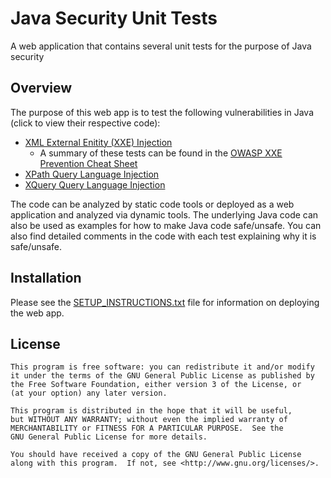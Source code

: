 # Java Security Unit Tests
A web application that contains several unit tests for the purpose of Java security

## Overview
The purpose of this web app is to test the following vulnerabilities in Java (click to view their respective code):
- [XML External Enitity (XXE) Injection](./src/main/java/com/aspectsecurity/unittestsweb/xxetestcases)
   - A summary of these tests can be found in the [OWASP XXE Prevention Cheat Sheet](https://www.owasp.org/index.php/XML_External_Entity_(XXE)_Prevention_Cheat_Sheet#Java)
- [XPath Query Language Injection](./src/main/java/com/aspectsecurity/unittestsweb/xpathtestcases)
- [XQuery Query Language Injection](./src/main/java/com/aspectsecurity/unittestsweb/xquerytestcases)

The code can be analyzed by static code tools or deployed as a web application and analyzed via dynamic tools. The underlying Java code can also be used as examples for how to make Java code safe/unsafe. You can also find detailed comments in the code with each test explaining why it is safe/unsafe.

## Installation
Please see the [SETUP_INSTRUCTIONS.txt](./SETUP_INSTRUCTIONS.txt) file for information on deploying the web app.

## License
```
This program is free software: you can redistribute it and/or modify
it under the terms of the GNU General Public License as published by
the Free Software Foundation, either version 3 of the License, or
(at your option) any later version.

This program is distributed in the hope that it will be useful,
but WITHOUT ANY WARRANTY; without even the implied warranty of
MERCHANTABILITY or FITNESS FOR A PARTICULAR PURPOSE.  See the
GNU General Public License for more details.

You should have received a copy of the GNU General Public License
along with this program.  If not, see <http://www.gnu.org/licenses/>.
```
